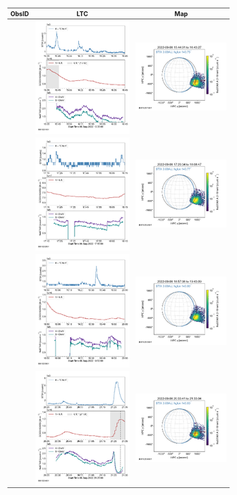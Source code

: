| ObsID  |  LTC |  Map |
|---|---|---|
||![](ltc_20220906_1535_90810201001_ngs.png)|![]( map_20220906_1535_90810201001_ngs.png)|
||![](ltc_20220906_1715_90810202001_ngs.png)|![]( map_20220906_1715_90810202001_ngs.png)|
||![](ltc_20220906_1850_90810203001_ngs.png)|![]( map_20220906_1850_90810203001_ngs.png)|
||![](ltc_20220906_2025_90810204001_ngs.png)|![]( map_20220906_2025_90810204001_ngs.png)|